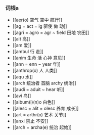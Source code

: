 ### 词根a
- [[aer(o) 空气 空中 航行]]
- [[ag = act = ig  驱使 做 动]]
- [[agri = agro = agr ~ field 田地 农田]]
- [[alt 高]]
- [[am 爱]]
- [[ambul 行 走]]
- [[anim  生命 活  心神 意见]]
- [[ann = enn ~ year 年]]
- [[anthrop(o)  人 人类]]
- [[aqu 水]]
- [[arch 统治者 首脑 archy 统治]]
- [[audi = aduit ~ hear 听]]
- [[avi 鸟]]
- [[album(i)(n)o 白色]]
- [[alesc = alit = olesc 养育 成长]]
- [[art = arthr(o) 艺术 关节]]
- [[anxi 禁止 不安]]
- [[arch = archa(e) 统治 起始]]